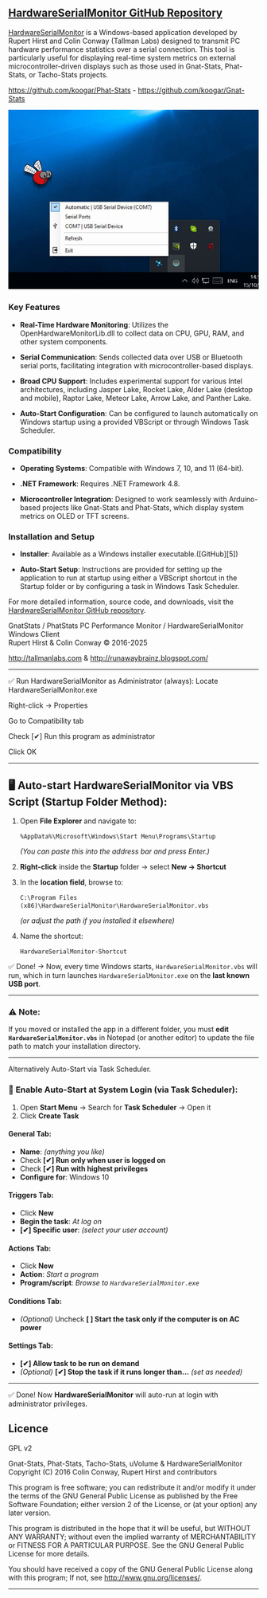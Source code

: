
## [HardwareSerialMonitor GitHub Repository](https://www.google.com/maps/search/HardwareSerialMonitor+GitHub+Repository)


[HardwareSerialMonitor](https://github.com/koogar/HardwareSerialMonitor) is a Windows-based application developed by Rupert Hirst and Colin Conway (Tallman Labs) designed to transmit PC hardware performance statistics over a serial connection. This tool is particularly useful for displaying real-time system metrics on external microcontroller-driven displays such as those used in Gnat-Stats, Phat-Stats, or Tacho-Stats projects. 

https://github.com/koogar/Phat-Stats - https://github.com/koogar/Gnat-Stats

![]( https://github.com/koogar/HardwareSerialMonitor/blob/main/images/HardwareSerialMonitor_App.jpg)

### Key Features

* **Real-Time Hardware Monitoring**: Utilizes the OpenHardwareMonitorLib.dll to collect data on CPU, GPU, RAM, and other system components.

* **Serial Communication**: Sends collected data over USB or Bluetooth serial ports, facilitating integration with microcontroller-based displays.

* **Broad CPU Support**: Includes experimental support for various Intel architectures, including Jasper Lake, Rocket Lake, Alder Lake (desktop and mobile), Raptor Lake, Meteor Lake, Arrow Lake, and Panther Lake.

* **Auto-Start Configuration**: Can be configured to launch automatically on Windows startup using a provided VBScript or through Windows Task Scheduler.

### Compatibility

* **Operating Systems**: Compatible with Windows 7, 10, and 11 (64-bit).

* **.NET Framework**: Requires .NET Framework 4.8.

* **Microcontroller Integration**: Designed to work seamlessly with Arduino-based projects like Gnat-Stats and Phat-Stats, which display system metrics on OLED or TFT screens.


### Installation and Setup

* **Installer**: Available as a Windows installer executable.([GitHub][5])

* **Auto-Start Setup**: Instructions are provided for setting up the application to run at startup using either a VBScript shortcut in the Startup folder or by configuring a task in Windows Task Scheduler.

For more detailed information, source code, and downloads, visit the [HardwareSerialMonitor GitHub repository](https://github.com/koogar/HardwareSerialMonitor).



  GnatStats / PhatStats PC Performance Monitor / HardwareSerialMonitor Windows Client  
  Rupert Hirst & Colin Conway © 2016-2025
  
  http://tallmanlabs.com  & http://runawaybrainz.blogspot.com/
  
 
  



---

✅ Run HardwareSerialMonitor as Administrator (always):
Locate HardwareSerialMonitor.exe

Right-click → Properties

Go to Compatibility tab

Check [✔] Run this program as administrator

Click OK

---

## 🖥️ **Auto-start HardwareSerialMonitor via VBS Script (Startup Folder Method):**

1. Open **File Explorer** and navigate to:

   ```
   %AppData%\Microsoft\Windows\Start Menu\Programs\Startup
   ```

   *(You can paste this into the address bar and press Enter.)*

2. **Right-click** inside the **Startup** folder → select **New → Shortcut**

3. In the **location field**, browse to:

   ```
   C:\Program Files (x86)\HardwareSerialMonitor\HardwareSerialMonitor.vbs
   ```

   *(or adjust the path if you installed it elsewhere)*

4. Name the shortcut:

   ```
   HardwareSerialMonitor-Shortcut
   ```

✅ Done!
→ Now, every time Windows starts, `HardwareSerialMonitor.vbs` will run, which in turn launches `HardwareSerialMonitor.exe` on the **last known USB port**.

---

### ⚠️ **Note:**

If you moved or installed the app in a different folder, you must **edit `HardwareSerialMonitor.vbs`** in Notepad (or another editor) to update the file path to match your installation directory.

---

Alternatively Auto-Start via Task Scheduler.

### 🚀 **Enable Auto-Start at System Login (via Task Scheduler):**

1. Open **Start Menu** → Search for **Task Scheduler** → Open it
2. Click **Create Task**

#### **General Tab:**

* **Name**: *(anything you like)*
* Check **\[✔] Run only when user is logged on**
* Check **\[✔] Run with highest privileges**
* **Configure for**: Windows 10

#### **Triggers Tab:**

* Click **New**
* **Begin the task**: *At log on*
* **\[✔] Specific user**: *(select your user account)*

#### **Actions Tab:**

* Click **New**
* **Action**: *Start a program*
* **Program/script**: *Browse to `HardwareSerialMonitor.exe`*

#### **Conditions Tab:**

* *(Optional)* Uncheck **\[ ] Start the task only if the computer is on AC power**

#### **Settings Tab:**

* **\[✔] Allow task to be run on demand**
* *(Optional)* **\[✔] Stop the task if it runs longer than...** *(set as needed)*

---

✅ Done! Now **HardwareSerialMonitor** will auto-run at login with administrator privileges.


  Licence
  -------
  
  GPL v2
  
Gnat-Stats, Phat-Stats, Tacho-Stats, uVolume & HardwareSerialMonitor 
Copyright (C) 2016  Colin Conway, Rupert Hirst and contributors
 
This program is free software; you can redistribute it and/or
modify it under the terms of the GNU General Public License
as published by the Free Software Foundation; either version 2
of the License, or (at your option) any later version.

This program is distributed in the hope that it will be useful,
but WITHOUT ANY WARRANTY; without even the implied warranty of
MERCHANTABILITY or FITNESS FOR A PARTICULAR PURPOSE.  See the
GNU General Public License for more details.

You should have received a copy of the GNU General Public License
along with this program; If not, see <http://www.gnu.org/licenses/>.

---


